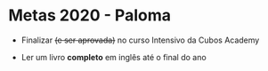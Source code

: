 # Metas 2020 - Paloma

* Finalizar ~~(e ser aprovada)~~ no curso Intensivo da Cubos Academy

* Ler um livro **completo** em inglês até o final do ano